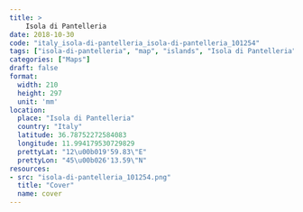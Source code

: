 ```yaml
---
title: > 
    Isola di Pantelleria
date: 2018-10-30
code: "italy_isola-di-pantelleria_isola-di-pantelleria_101254"
tags: ["isola-di-pantelleria", "map", "islands", "Isola di Pantelleria", "Italy"]
categories: ["Maps"]
draft: false
format:
  width: 210
  height: 297
  unit: 'mm'
location:
  place: "Isola di Pantelleria"
  country: "Italy"
  latitude: 36.78752272584083
  longitude: 11.994179530729829
  prettyLat: "12\u00b019'59.83\"E"
  prettyLon: "45\u00b026'13.59\"N"
resources:
- src: "isola-di-pantelleria_101254.png"
  title: "Cover"
  name: cover
---
```

